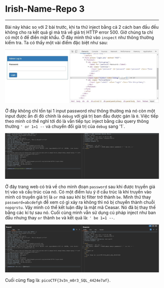 # Irish-Name-Repo 3 

---

Bài này khác so với 2 bài trước, khi ta thử inject bằng cả 2 cách ban đầu đều không cho ra kết quả gì mà trả về giá trị HTTP error 500. Giờ chúng ta chỉ có một ô để điền mật khẩu. Ở đây mình thử vào `inspect` như thông thường kiểm tra. Ta có thấy một vài điểm đặc biệt như sau:

![](https://github.com/vinhxinh/picoctf/blob/main/Irish-Name-Repo%203/pic1.jpg?raw=true)

Ở đây không chỉ tồn tại 1 input password như thông thường mà nó còn một input được ẩn đi đó chính là `debug` với giá trị ban đầu được gán là `0`. Việc tiếp theo mình có thể nghĩ tới đó là vẫn tiếp tục inject bằng câu query thông thường `' or 1=1 --` và chuyển đổi giá trị của `debug` sang '1`.

![](https://github.com/vinhxinh/picoctf/blob/main/Irish-Name-Repo%203/pic2.png?raw=true)

Ở đây trang web có trả về cho mình đoạn `password` sau khi được truyền giá trị vào và cấu trúc của nó. Có một điểm lưu ý ở cấu trúc là khi truyền vào mình có truyền giá trị là `or` mà sau khi bị filter trở thành `be`. Mình thử thay `password=abcdefgh` để xem có gì xảy ra không thì nó bị chuyển thành chuỗi `nopqrstu`. Vậy mình có thể kết luận đây là mật mã Ceasar. Nó đã bị thay thế bằng các kí tự sau nó. Cuối cùng mình vẫn sử dụng cú pháp inject như ban đầu nhưng thay `or` thành `be` và kết quả là: `' be 1=1 --`.

![](https://github.com/vinhxinh/picoctf/blob/main/Irish-Name-Repo%203/pic3.png?raw=true)

Cuối cùng flag là: `picoCTF{3v3n_m0r3_SQL_4424e7af}`.
